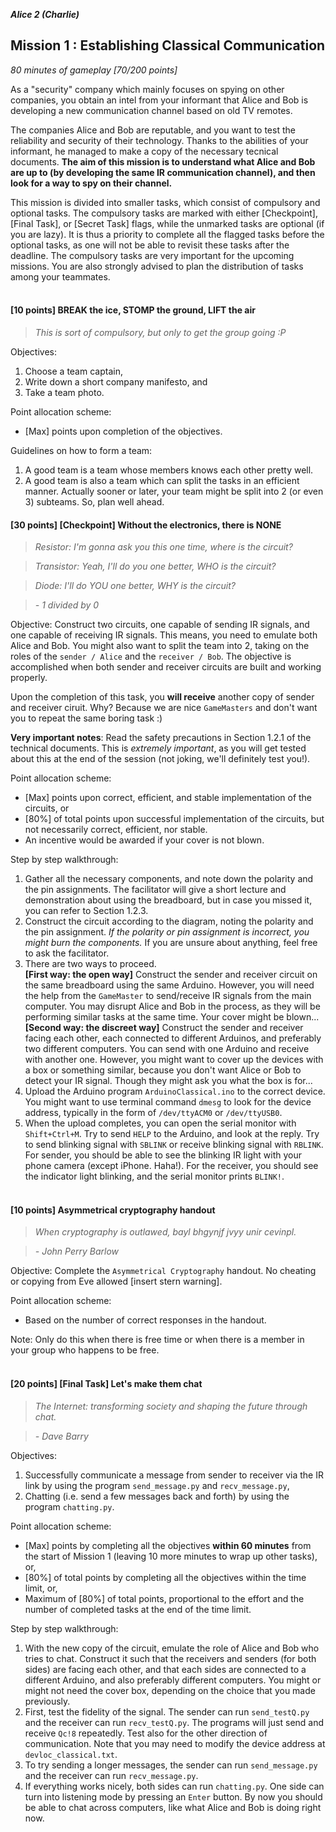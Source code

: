 **_Alice 2 (Charlie)_**
## Mission 1 : Establishing Classical Communication
*80 minutes of gameplay [70/200 points]*

As a "security" company which mainly focuses on spying on other companies, you obtain an intel from your informant that Alice and Bob is developing a new communication channel based on old TV remotes.

The companies Alice and Bob are reputable, and you want to test the reliability and security of their technology. Thanks to the abilities of your informant, he managed to make a copy of the necessary tecnical documents. **The aim of this mission is to understand what Alice and Bob are up to (by developing the same IR communication channel), and then look for a way to spy on their channel.**

This mission is divided into smaller tasks, which consist of compulsory and optional tasks. The compulsory tasks are marked with either [Checkpoint], [Final Task], or [Secret Task] flags, while the unmarked tasks are optional (if you are lazy). It is thus a priority to complete all the flagged tasks before the optional tasks, as one will not be able to revisit these tasks after the deadline. The compulsory tasks are very important for the upcoming missions. You are also strongly advised to plan the distribution of tasks among your teammates.
<br><br>

#### [10 points] BREAK the ice, STOMP the ground, LIFT the air
> *This is sort of compulsory, but only to get the group going :P*

Objectives:
1. Choose a team captain,
1. Write down a short company manifesto, and
1. Take a team photo.

Point allocation scheme:
* [Max] points upon completion of the objectives.

Guidelines on how to form a team:
1. A good team is a team whose members knows each other pretty well.
1. A good team is also a team which can split the tasks in an efficient manner. Actually sooner or later, your team might be split into 2 (or even 3) subteams. So, plan well ahead.

#### [30 points] [Checkpoint] Without the electronics, there is NONE
> *Resistor: I'm gonna ask you this one time, where is the circuit?*

> *Transistor: Yeah, I'll do you one better, WHO is the circuit?*

> *Diode: I'll do YOU one better, WHY is the circuit?*

> *- 1 divided by 0*

Objective: Construct two circuits, one capable of sending IR signals, and one capable of receiving IR signals. This means, you need to emulate both Alice and Bob. You might also want to split the team into 2, taking on the roles of the `sender / Alice` and the `receiver / Bob`. The objective is accomplished when both sender and receiver circuits are built and working properly.

Upon the completion of this task, you **will receive** another copy of sender and receiver ciruit. Why? Because we are nice `GameMasters` and don't want you to repeat the same boring task :)

**Very important notes**: Read the safety precautions in Section 1.2.1 of the technical documents. This is *extremely important*, as you will get tested about this at the end of the session (not joking, we'll definitely test you!).

Point allocation scheme:
* [Max] points upon correct, efficient, and stable implementation of the circuits, or
* [80%] of total points upon successful implementation of the circuits, but not necessarily correct, efficient, nor stable.
* An incentive would be awarded if your cover is not blown.

Step by step walkthrough:
1. Gather all the necessary components, and note down the polarity and the pin assignments. The facilitator will give a short lecture and demonstration about using the breadboard, but in case you missed it, you can refer to Section 1.2.3.
1. Construct the circuit according to the diagram, noting the polarity and the pin assignment. *If the polarity or pin assignment is incorrect, you might burn the components.* If you are unsure about anything, feel free to ask the facilitator.
1. There are two ways to proceed. <br>
**[First way: the open way]** Construct the sender and receiver circuit on the same breadboard using the same Arduino. However, you will need the help from the `GameMaster` to send/receive IR signals from the main computer. You may disrupt Alice and Bob in the process, as they will be performing similar tasks at the same time. Your cover might be blown... <br>
**[Second way: the discreet way]** Construct the sender and receiver facing each other, each connected to different Arduinos, and preferably two different computers. You can send with one Arduino and receive with another one. However, you might want to cover up the devices with a box or something similar, because you don't want Alice or Bob to detect your IR signal. Though they might ask you what the box is for...
1. Upload the Arduino program `ArduinoClassical.ino` to the correct device. You might want to use terminal command `dmesg` to look for the device address, typically in the form of `/dev/ttyACM0` or `/dev/ttyUSB0`.
1. When the upload completes, you can open the serial monitor with `Shift+Ctrl+M`. Try to send `HELP` to the Arduino, and look at the reply. Try to send blinking signal with `SBLINK`  or receive blinking signal with `RBLINK`. For sender, you should be able to see the blinking IR light with your phone camera (except iPhone. Haha!). For the receiver, you should see the indicator light blinking, and the serial monitor prints `BLINK!`.
<br><br>

#### [10 points] Asymmetrical cryptography handout
> *When cryptography is outlawed, bayl bhgynjf jvyy unir cevinpl.*

> *-  John Perry Barlow*

Objective: Complete the `Asymmetrical Cryptography` handout. No cheating or copying from Eve allowed [insert stern warning].

Point allocation scheme:
* Based on the number of correct responses in the handout.

Note: Only do this when there is free time or when there is a member in your group who happens to be free.
<br><br>

#### [20 points] [Final Task] Let's make them chat
> *The Internet: transforming society and shaping the future through chat.*

> *- Dave Barry*

Objectives:
1. Successfully communicate a message from sender to receiver via the IR link by using the program `send_message.py` and `recv_message.py`,
1. Chatting (i.e. send a few messages back and forth) by using the program `chatting.py`.

Point allocation scheme:
* [Max] points by completing all the objectives **within 60 minutes** from the start of Mission 1 (leaving 10 more minutes to wrap up other tasks), or,
* [80%] of total points by completing all the objectives within the time limit, or,
* Maximum of [80%] of total points, proportional to the effort and the number of completed tasks at the end of the time limit.

Step by step walkthrough:
1. With the new copy of the circuit, emulate the role of Alice and Bob who tries to chat. Construct it such that the receivers and senders (for both sides) are facing each other, and that each sides are connected to a different Arduino, and also preferably different computers. You might or might not need the cover box, depending on the choice that you made previously.  
1. First, test the fidelity of the signal. The sender can run `send_testQ.py` and the receiver can run `recv_testQ.py`. The programs will just send and receive `Qc!8` repeatedly. Test also for the other direction of communication. Note that you may need to modify the device address at `devloc_classical.txt`.
1. To try sending a longer messages, the sender can run `send_message.py` and the receiver can run `recv_message.py`.
1. If everything works nicely, both sides can run `chatting.py`. One side can turn into listening mode by pressing an `Enter` button. By now you should be able to chat across computers, like what Alice and Bob is doing right now.
